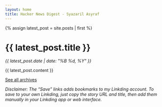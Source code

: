 ```yaml
---
layout: home
title: Hacker News Digest - Syazaril Asyraf
---
```

{% assign latest_post = site.posts | first %}
<h1>{{ latest_post.title }}</h1>
<p><em>{{ latest_post.date | date: "%B %d, %Y" }}</em></p>

{{ latest_post.content }}

<p><a href="/archive/">See all archives</a></p>

_Disclaimer: The “Save” links adds bookmarks to my Linkding account. To save to your own Linkding, just copy the story URL and title, then add them manually in your Linkding app or web interface._
